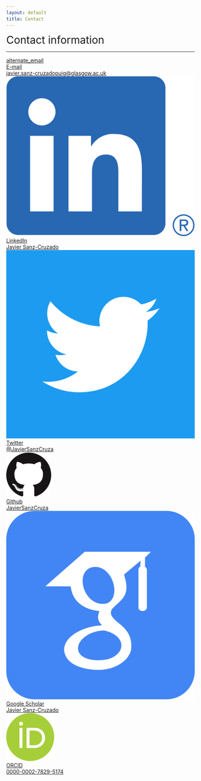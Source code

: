 ```yaml
---
layout: default
title: Contact
---
```


<div class="publications-div">
<div style="align: left; font-size:28px">Contact information</div>
<hr class="solid">

<div class="contact-info">
<p>
</p>
<a href="mailto:javier.sanz-cruzado@uam.es">
	<div class="mdc-card my-card">
		<div class="contact-card-left">
	 		<div class="material-icons">alternate_email</div>
		</div>
		<div class="contact-card-right">
			<div class="card__title">E-mail</div>
			<div class="card__subhead">javier.sanz-cruzadopuig@glasgow.ac.uk</div>
		</div>
	</div>
</a>

<!-- a href="https://www.linkedin.com/in/javier-sanz-cruzado-puig-607344172/" -->
<a href="https://www.linkedin.com/in/javier-sanz-cruzado-puig/">
	<div class="mdc-card my-card">	
		<div class="contact-card-left">
	 		<img src="/assets/img/linkedin.png" />
		</div>
		<div class="contact-card-right">
			<div class="card__title">LinkedIn</div>
			<div class="card__subhead">Javier Sanz-Cruzado</div>
		</div>
	</div>
</a>

<a href="https://twitter.com/JavierSanzCruza">
	<div class="mdc-card my-card">
		<div class="contact-card-left">
	 		<img src="/assets/img/twitter.png" />
		</div>
		<div class="contact-card-right">
			<div class="card__title">Twitter</div>
			<div class="card__subhead">@JavierSanzCruza</div>
		</div>
	</div>
</a>

<a href="https://github.com/JavierSanzCruza">
	<div class="mdc-card my-card">
		<div class="contact-card-left">
	 		<img src="/assets/img/github.png" />
		</div>
		<div class="contact-card-right">
			<div class="card__title">Github</div>
			<div class="card__subhead">JavierSanzCruza</div>
		</div>
	</div>
</a>

<a href="https://scholar.google.com/citations?user=w_kgThgAAAAJ&hl=en">
	<div class="mdc-card my-card">
		<div class="contact-card-left">
	 		<img src="/assets/img/scholar.png" />
		</div>
		<div class="contact-card-right">
			<div class="card__title">Google Scholar</div>
			<div class="card__subhead">Javier Sanz-Cruzado</div>
		</div>
	</div>
</a>

<a href="https://orcid.org/0000-0002-7829-5174">
	<div class="mdc-card my-card">
		<div class="contact-card-left">
	 		<img src="/assets/img/orcid.png" />
		</div>
		<div class="contact-card-right">
			<div class="card__title">ORCID</div>
			<div class="card__subhead">0000-0002-7829-5174</div>
		</div>
	</div>
</a>

</div>